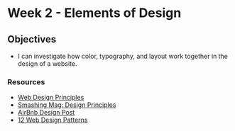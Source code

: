 # Week 2 - Elements of Design

## Objectives
- I can investigate how color, typography, and layout work together in the design of a website.

### Resources
- [Web Design Principles](http://learndesignprinciples.com/index.html)
- [Smashing Mag: Design Principles](https://www.smashingmagazine.com/2015/06/design-principles-compositional-balance-symmetry-asymmetry/)
- [AirBnb Design Post](http://airbnb.design/building-a-visual-language/)
- [12 Web Design Patterns](https://www.uxpin.com/studio/blog/web-layout-best-practices-12-timeless-ui-patterns-explained/)

